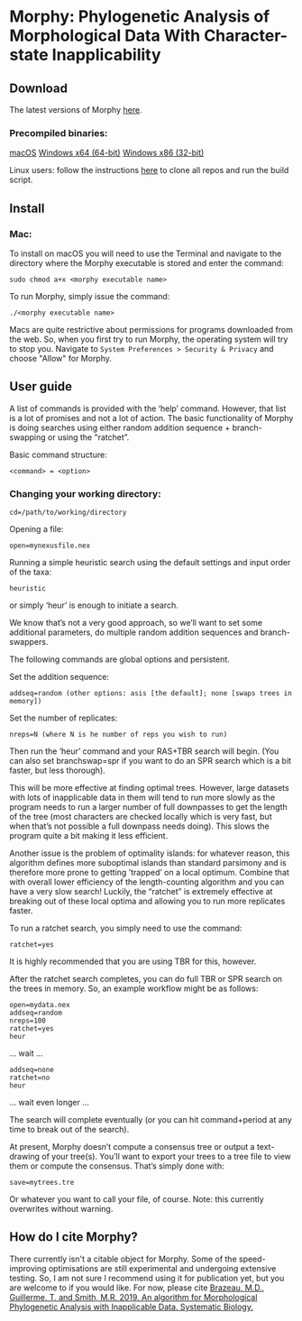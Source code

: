 # Morphy: Phylogenetic Analysis of Morphological Data With Character-state Inapplicability

## Download

The latest versions of Morphy [here](https://github.com/mbrazeau/morphy.archive/releases).

### Precompiled binaries:

[macOS](https://github.com/mbrazeau/morphy.archive/releases/download/0.2-beta/morphy_nui_v02b-macOS)
[Windows x64 (64-bit)](https://github.com/mbrazeau/morphy.archive/releases/download/0.2-beta/morphy_nui_v02b-win64.exe)
[Windows x86 (32-bit)](https://github.com/mbrazeau/morphy.archive/releases/download/0.2-beta/morphy_nui_v02b-win32.exe)

Linux users: follow the instructions [here](https://github.com/mbrazeau/morphy.archive) to clone all repos and run the build script.

## Install

### Mac:
To install on macOS you will need to use the Terminal and navigate to the directory where the Morphy executable is stored and enter the command:

	sudo chmod a+x <morphy executable name>
	
To run Morphy, simply issue the command:

	./<morphy executable name>
	
Macs are quite restrictive about permissions for programs downloaded from the web. So, when you first try to run Morphy, the  operating system will try to stop you. Navigate to `System Preferences > Security & Privacy` and choose "Allow" for Morphy.

## User guide

A list of commands is provided with the ‘help’ command. However, that list is a lot of promises and not a lot of action. The basic functionality of Morphy is doing searches using either random addition sequence + branch-swapping or using the "ratchet”.

Basic command structure:

	<command> = <option>

### Changing your working directory:

	cd=/path/to/working/directory

Opening a file:

	open=mynexusfile.nex

Running a simple heuristic search using the default settings and input order of the taxa:

	heuristic

or simply ‘heur’ is enough to initiate a search.

We know that’s not a very good approach, so we’ll want to set some additional parameters, do multiple random addition sequences and branch-swappers.

The following commands are global options and persistent.

Set the addition sequence:

	addseq=random (other options: asis [the default]; none [swaps trees in memory])

Set the number of replicates:

	nreps=N (where N is he number of reps you wish to run)

Then run the ‘heur’ command and your RAS+TBR search will begin. (You can also set branchswap=spr if you want to do an SPR search which is a bit faster, but less thorough).

This will be more effective at finding optimal trees. However, large datasets with lots of inapplicable data in them will tend to run more slowly as the program needs to run a larger number of full downpasses to get the length of the tree (most characters are checked locally which is very fast, but when that’s not possible a full downpass needs doing). This slows the program quite a bit making it less efficient.

Another issue is the problem of optimality islands: for whatever reason, this algorithm defines more suboptimal islands than standard parsimony and is therefore more prone to getting ’trapped’ on a local optimum. Combine that with overall lower efficiency of the length-counting algorithm and you can have a very slow search! Luckily, the “ratchet” is extremely effective at breaking out of these local optima and allowing you to run more replicates faster. 

To run a ratchet search, you simply need to use the command:

	ratchet=yes

It is highly recommended that you are using TBR for this, however.

After the ratchet search completes, you can do full TBR or SPR search on the trees in memory. So, an example workflow might be as follows:

	open=mydata.nex
	addseq=random
	nreps=100
	ratchet=yes
	heur

… wait …

	addseq=none
	ratchet=no
	heur

… wait even longer …

The search will complete eventually (or you can hit command+period at any time to break out of the search).

At present, Morphy doesn’t compute a consensus tree or output a text-drawing of your tree(s). You’ll want to export your trees to a tree file to view them or compute the consensus.
That’s simply done with:

	save=mytrees.tre 

Or whatever you want to call your file, of course. Note: this currently overwrites without warning.

## How do I cite Morphy?
There currently isn't a citable object for Morphy. Some of the speed-improving optimisations are still experimental and undergoing extensive testing. So, I am not sure I recommend using it for publication yet, but you are welcome to if you would like. For now, please cite [Brazeau, M.D., Guillerme, T. and Smith, M.R. 2019. An algorithm for Morphological Phylogenetic Analysis with Inapplicable Data. Systematic Biology. ](https://academic.oup.com/sysbio/article/68/4/619/5238046)
